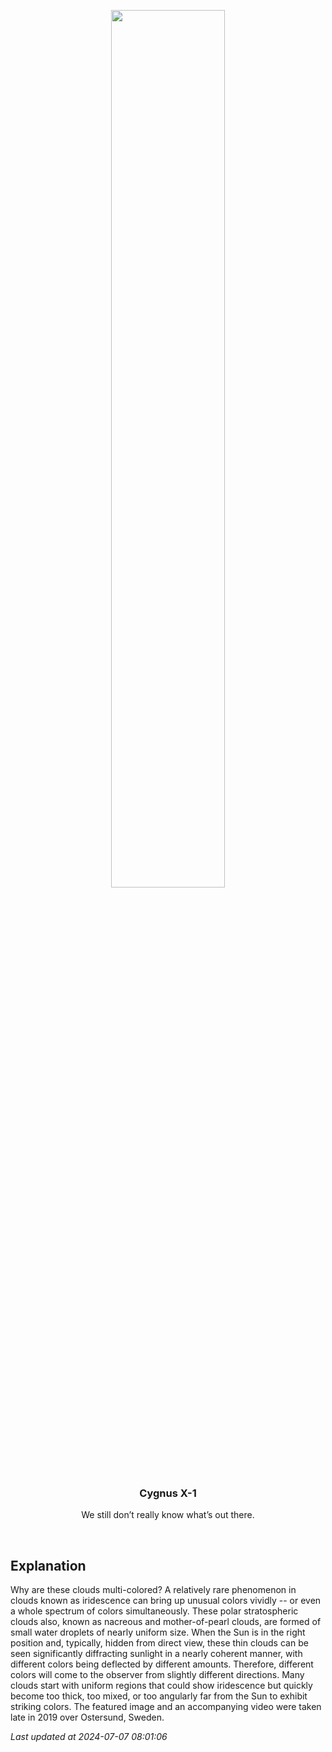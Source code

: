 <p align='center'>
    <img src='https://apod.nasa.gov/apod/image/2407/IridescentClouds_Strand_960.jpg' width='60%' />
    <h3 align="center">Cygnus X-1</h3>
    <p align="center">We still don’t really know what’s out there.</p>
</p>
<br/>

Explanation
--
Why are these clouds multi-colored?  A relatively rare phenomenon in clouds known as iridescence can bring up unusual colors vividly -- or even a whole spectrum of colors simultaneously. These polar stratospheric clouds also, known as nacreous and mother-of-pearl clouds,  are formed of small water droplets of nearly uniform size. When the Sun is in the right position and, typically, hidden from direct view, these thin clouds can be seen significantly diffracting sunlight in a nearly coherent manner, with different colors being deflected by different amounts. Therefore, different colors will come to the observer from slightly different directions. Many clouds start with uniform regions that could show iridescence but quickly become too thick, too mixed, or too angularly far from the Sun to exhibit striking colors. The featured image and an accompanying video were taken late in 2019 over Ostersund, Sweden.


*Last updated at 2024-07-07 08:01:06*
